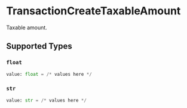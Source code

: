 # TransactionCreateTaxableAmount

Taxable amount.


## Supported Types

### `float`

```python
value: float = /* values here */
```

### `str`

```python
value: str = /* values here */
```


